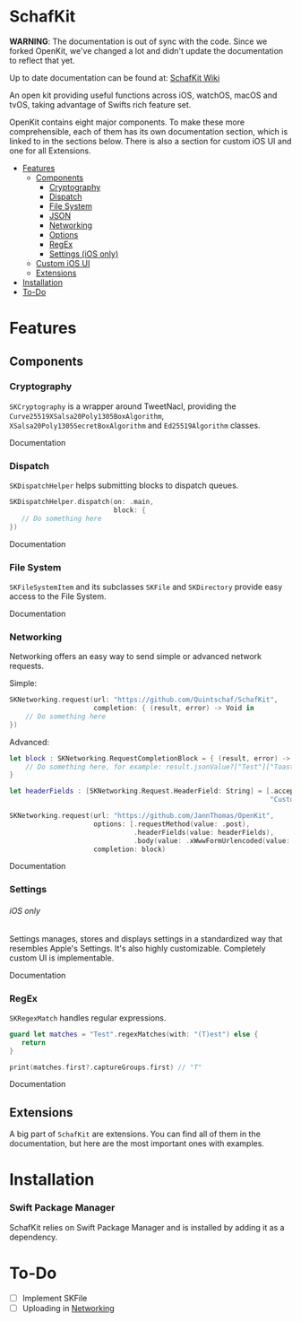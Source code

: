 # SchafKit

**WARNING**: The documentation is out of sync with the code.
Since we forked OpenKit, we've changed a lot and didn't update the documentation to reflect that yet.

Up to date documentation can be found at: [SchafKit Wiki](https://github.com/Quintschaf/SchafKit/wiki)

An open kit providing useful functions across iOS, watchOS, macOS and tvOS, taking advantage of Swifts rich feature set.

OpenKit contains eight major components. To make these more comprehensible, each of them has its own documentation section, which is linked to in the sections below.
There is also a section for custom iOS UI and one for all Extensions.

- [Features](#features)
   - [Components](#components)
      - [Cryptography](#cryptography)
      - [Dispatch](#dispatch)
      - [File System](#file-system)
      - [JSON](#json)
      - [Networking](#networking)
      - [Options](#options)
      - [RegEx](#regex)
      - [Settings (iOS only)](#settings)
   - [Custom iOS UI](#custom-ios-ui)
   - [Extensions](#extensions)
-  [Installation](#installation)
-  [To-Do](#to-do)

# Features

## Components

### Cryptography
`SKCryptography` is a wrapper around TweetNacl, providing the `Curve25519XSalsa20Poly1305BoxAlgorithm`, `XSalsa20Poly1305SecretBoxAlgorithm` and `Ed25519Algorithm` classes.

Documentation

### Dispatch
`SKDispatchHelper` helps submitting blocks to dispatch queues.

```swift
SKDispatchHelper.dispatch(on: .main,
                          block: {
   // Do something here
})
```

Documentation

### File System
`SKFileSystemItem` and its subclasses `SKFile` and `SKDirectory` provide easy access to the File System.

Documentation

### Networking
Networking offers an easy way to send simple or advanced network requests.

Simple:
```swift
SKNetworking.request(url: "https://github.com/Quintschaf/SchafKit",
                     completion: { (result, error) -> Void in 
    // Do something here
})
```

Advanced:
```swift
let block : SKNetworking.RequestCompletionBlock = { (result, error) -> Void in 
    // Do something here, for example: result.jsonValue?["Test"]["Toast"]
}

let headerFields : [SKNetworking.Request.HeaderField: String] = [.accept : "*/*",
                                                                 "CustomField" : "CustomValue"]

SKNetworking.request(url: "https://github.com/JannThomas/OpenKit",
                     options: [.requestMethod(value: .post), 
                               .headerFields(value: headerFields), 
                               .body(value: .xWwwFormUrlencoded(value: ["Key" : "Value"]))],
                     completion: block)
```

Documentation

### Settings
###### iOS only
Settings manages, stores and displays settings in a standardized way that resembles Apple's Settings. It's also highly customizable. Completely custom UI is implementable.

Documentation

### RegEx
`SKRegexMatch` handles regular expressions.

```swift
guard let matches = "Test".regexMatches(with: "(T)est") else {
   return
}

print(matches.first?.captureGroups.first) // "T"
```

Documentation

## Extensions

A big part of `SchafKit` are extensions. You can find all of them in the documentation, but here are the most important ones with examples.

# Installation

### Swift Package Manager

SchafKit relies on Swift Package Manager and is installed by adding it as a dependency.

# To-Do
- [ ] Implement SKFile
- [ ] Uploading in [Networking](#networking)
